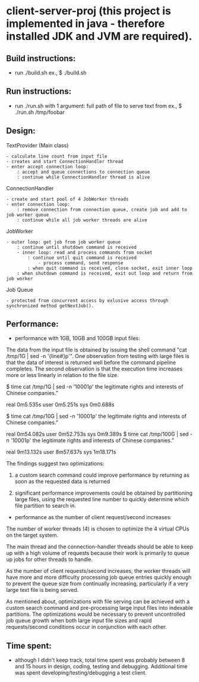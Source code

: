 # client-server-proj (this project is implemented in java - therefore installed JDK and JVM are required).

Build instructions:
-------------------

- run ./build.sh
ex., $ ./build.sh

Run instructions:
-----------------

- run ./run.sh with 1 argument: full path of file to serve text from
ex., $ ./run.sh /tmp/foobar


Design:
-------

TextProvider (Main class)

	- calculate line count from input file
	- creates and start ConnectionHandler thread
	- enter accept connection loop: 
		: accept and queue connections to connection queue
		: continue while ConnectionHandler thread is alive

ConnectionHandler

	- create and start pool of 4 JobWorker threads
	- enter connection loop: 
		: remove connection from connection queue, create job and add to job worker queue
		: continue while all job worker threads are alive

JobWorker

	- outer loop: get job from job worker queue
		: continue until shutdown command is received
		- inner loop: read and process commands from socket
			: continue until quit command is received
				- process command, send response
			: when quit command is received, close socket, exit inner loop
		: when shutdown command is received, exit out loop and return from job worker


Job Queue

	- protected from concurrent access by exlusive access through synchronized method getNextJob().


Performance:
------------

- performance with 1GB, 10GB and 100GB input files:

The data from the input file is obtained by issuing the shell command "cat /tmp/1G | sed -n '{line#}p'".  One 
observation from testing with large files is that the data of interest is returned well before the command pipeline 
completes.  The second observation is that the execution time increases more or less linearly in relation to the file size.

$ time cat /tmp/1G | sed -n '10001p'
the legitimate rights and interests of Chinese companies.”

real	0m5.535s
user	0m5.251s
sys	0m0.688s

$ time cat /tmp/10G | sed -n '10001p'
the legitimate rights and interests of Chinese companies.”

real	0m54.082s
user	0m52.753s
sys	0m9.389s
$ time cat /tmp/100G | sed -n '10001p'
the legitimate rights and interests of Chinese companies.”

real	9m13.132s
user	8m57.637s
sys	1m18.171s

The findings suggest two optimizations:

1) a custom search command could improve performance by returning as soon as the requested data is returned

2) significant performance improvements could be obtained by partitioning large files, using the requested
line number to quickly determine which file partition to search in.

- performance as the number of client request/second increases:

The number of worker threads (4) is chosen to optimize the 4 virtual CPUs on the target system.  

The main thread and the connection-handler threads should be able to keep up with a high volume of requests
because their work is primarily to queue up jobs for other threads to handle.

As the number of client requests/second increases, the worker threads will have more and more difficulty
processing job queue entries quickly enough to prevent the queue size from continually increasing, particularly
if a very large text file is being served.  

As mentioned about, optimizations with file serving can be achieved with a custom search command and pre-processing
large input files into indexable partitions.  The optimizations would be necessary to prevent uncontrolled job
queue growth when both large input file sizes and rapid requests/second conditions occur in conjunction with each
other.


Time spent:
-----------

- although I didn't keep track, total time spent was probably between 8 and 15 hours in design, coding, testing
and debugging.  Additional time was spent developing/testing/debugging a test client.


